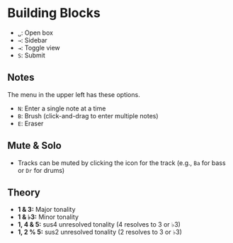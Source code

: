 # Building Blocks

- `␣`: Open box
- `→`: Sidebar
- `⇥`: Toggle view
- `S`: Submit

## Notes

The menu in the upper left has these options.

- `N`: Enter a single note at a time
- `B`: Brush (click-and-drag to enter multiple notes)
- `E`: Eraser

## Mute & Solo

- Tracks can be muted by clicking the icon for the track (e.g., `Ba` for bass or `Dr` for drums)

## Theory

- **1 & 3:** Major tonality
- **1 & ♭3:** Minor tonality
- **1, 4 & 5:** sus4 unresolved tonality (4 resolves to 3 or ♭3)
- **1, 2 % 5:** sus2 unresolved tonality (2 resolves to 3 or ♭3)
